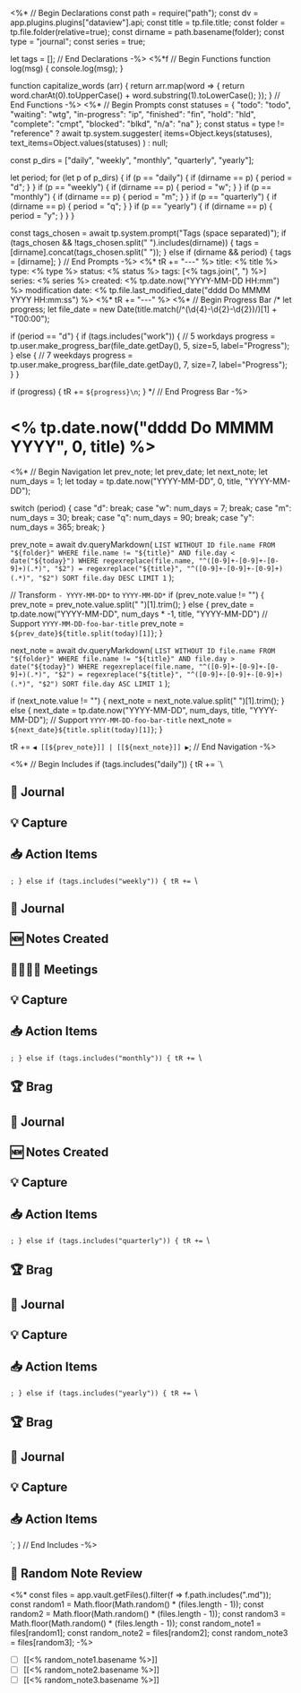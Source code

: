<%*
// Begin Declarations
const path = require("path");
const dv = app.plugins.plugins["dataview"].api;
const title = tp.file.title;
const folder = tp.file.folder(relative=true);
const dirname = path.basename(folder);
const type = "journal";
const series = true;

let tags = [];
// End Declarations
-%>
<%*f
// Begin Functions
function log(msg) {
    console.log(msg);
}

function capitalize_words (arr) {
    return arr.map(word => {
        return word.charAt(0).toUpperCase() + word.substring(1).toLowerCase();
    });
}
// End Functions
-%>
<%*
// Begin Prompts
const statuses = {
    "todo": "todo",
    "waiting": "wtg",
    "in-progress": "ip",
    "finished": "fin",
    "hold": "hld",
    "complete": "cmpt",
    "blocked": "blkd",
    "n/a": "na"
};
const status = type != "reference" ? await
    tp.system.suggester(
        items=Object.keys(statuses),
        text_items=Object.values(statuses)
    ) : null;

const p_dirs = ["daily", "weekly", "monthly", "quarterly", "yearly"]; 

let period;
for (let p of p_dirs) {
    if (p == "daily") {
        if (dirname == p) {
            period = "d";
        }
    }
    if (p == "weekly") {
        if (dirname == p) {
            period = "w";
        }
    }
    if (p == "monthly") {
        if (dirname == p) {
            period = "m";
        }
    }
    if (p == "quarterly") {
        if (dirname == p) {
            period = "q";
        }
    }
    if (p == "yearly") {
        if (dirname == p) {
            period = "y";
        }
    }
}

const tags_chosen = await tp.system.prompt("Tags (space separated)");
if (tags_chosen && !tags_chosen.split(" ").includes(dirname)) {
    tags = [dirname].concat(tags_chosen.split(" "));
} else if (dirname && period) {
    tags = [dirname];
}
// End Prompts
-%>
<%* tR += "---" %>
title: <% title %>
type: <% type %>
status: <% status %>
tags: [<% tags.join(", ") %>]
series: <% series %>
created: <% tp.date.now("YYYY-MM-DD HH:mm") %>
modification date: <% tp.file.last_modified_date("dddd Do MMMM YYYY HH:mm:ss") %>
<%* tR += "---" %>
<%*
// Begin Progress Bar
/*
let progress;
let file_date = new Date(title.match(/^(\d{4}-\d{2}-\d{2})/)[1] + "T00:00");

if (period == "d") {
    if (tags.includes("work")) {
        // 5 workdays
        progress = tp.user.make_progress_bar(file_date.getDay(), 5, size=5, label="Progress");
    } else {
        // 7 weekdays
        progress = tp.user.make_progress_bar(file_date.getDay(), 7, size=7, label="Progress");
    }
}

if (progress) {
    tR += `${progress}\n`;
}
*/
// End Progress Bar
-%>
# <% tp.date.now("dddd Do MMMM YYYY", 0, title) %>
<%*
// Begin Navigation
let prev_note;
let prev_date;
let next_note;
let num_days = 1;
let today = tp.date.now("YYYY-MM-DD", 0, title, "YYYY-MM-DD");

switch (period) {
    case "d":
        break;
    case "w":
        num_days = 7;
        break;
    case "m":
        num_days = 30;
        break;
    case "q":
        num_days = 90;
        break;
    case "y":
        num_days = 365;
        break;
}

prev_note = await dv.queryMarkdown(
   `LIST WITHOUT ID file.name
    FROM "${folder}"
    WHERE file.name != "${title}" AND file.day < date("${today}")
    WHERE regexreplace(file.name, "^([0-9]+-[0-9]+-[0-9]+)(.*)", "$2") = regexreplace("${title}", "^([0-9]+-[0-9]+-[0-9]+)(.*)", "$2")
    SORT file.day DESC
    LIMIT 1`
);

// Transform `- YYYY-MM-DD*` to `YYYY-MM-DD*`
if (prev_note.value != "") {
    prev_note = prev_note.value.split(" ")[1].trim();
} else {
    prev_date = tp.date.now("YYYY-MM-DD", num_days * -1, title, "YYYY-MM-DD")
    // Support `YYYY-MM-DD-foo-bar-title`
    prev_note = `${prev_date}${title.split(today)[1]}`;
}

next_note = await dv.queryMarkdown(
   `LIST WITHOUT ID file.name
    FROM "${folder}"
    WHERE file.name != "${title}" AND file.day > date("${today}")
    WHERE regexreplace(file.name, "^([0-9]+-[0-9]+-[0-9]+)(.*)", "$2") = regexreplace("${title}", "^([0-9]+-[0-9]+-[0-9]+)(.*)", "$2")
    SORT file.day ASC
    LIMIT 1`
);

if (next_note.value != "") {
    next_note = next_note.value.split(" ")[1].trim();
} else {
    next_date = tp.date.now("YYYY-MM-DD", num_days, title, "YYYY-MM-DD");
    // Support `YYYY-MM-DD-foo-bar-title`
    next_note = `${next_date}${title.split(today)[1]}`;
}

tR += `◀ [[${prev_note}]] | [[${next_note}]] ▶`;
// End Navigation
-%>

<%*
// Begin Includes
if (tags.includes("daily")) {
    tR += `\
## 📓 Journal
## 💡 Capture

## 📥 Action Items

`;
} else if (tags.includes("weekly")) {
    tR += `\
## 📓 Journal
## 🆕 Notes Created

## 🧛‍♂🧛‍♀ Meetings

## 💡 Capture

## 📥 Action Items

`;
} else if (tags.includes("monthly")) {
    tR += `\
## 🏆 Brag

## 📓 Journal

## 🆕 Notes Created

## 💡 Capture

## 📥 Action Items

`;
} else if (tags.includes("quarterly")) {
    tR += `\
## 🏆 Brag

## 📓 Journal

## 💡 Capture

## 📥 Action Items

`;
} else if (tags.includes("yearly")) {
    tR += `\
## 🏆 Brag

## 📓 Journal

## 💡 Capture

## 📥 Action Items

`;
}
// End Includes
-%>
## 🎲 Random Note Review
<%*
const files = app.vault.getFiles().filter(f => f.path.includes(".md"));
const random1 = Math.floor(Math.random() * (files.length - 1)); const random2 = Math.floor(Math.random() * (files.length - 1)); const random3 = Math.floor(Math.random() * (files.length - 1)); const random_note1 = files[random1];
const random_note2 = files[random2];
const random_note3 = files[random3];
-%>
- [ ] [[<% random_note1.basename %>]]
- [ ] [[<% random_note2.basename %>]]
- [ ] [[<% random_note3.basename %>]]
